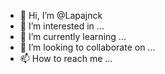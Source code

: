 - 👋 Hi, I’m @Lapajnck
- 👀 I’m interested in ...
- 🌱 I’m currently learning ...
- 💞️ I’m looking to collaborate on ...
- 📫 How to reach me ...

<!---
Lapajnck/Lapajnck is a ✨ special ✨ repository because its `README.md` (this file) appears on your GitHub profile.
You can click the Preview link to take a look at your changes.
--->
